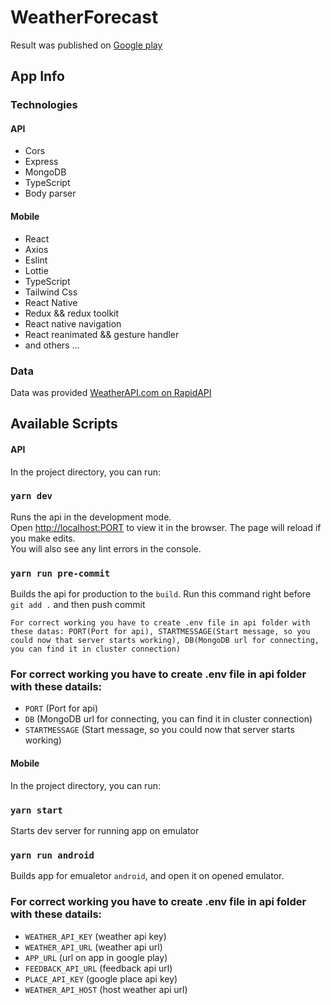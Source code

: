 ﻿# WeatherForecast

Result was published on [Google play](https://play.google.com/store/apps/details?id=com.weather.forecast.twenty.fours.per.seven)


## App Info

### Technologies
#### API
* Cors
* Express
* MongoDB
* TypeScript
* Body parser

#### Mobile
* React
* Axios
* Eslint
* Lottie
* TypeScript
* Tailwind Css
* React Native
* Redux && redux toolkit
* React native navigation
* React reanimated && gesture handler
* and others ...

### Data 
Data was provided [WeatherAPI.com on RapidAPI](https://rapidapi.com/weatherapi/api/weatherapi-com/pricing)


## Available Scripts
#### API
In the project directory, you can run:

### `yarn dev`
Runs the api in the development mode.\
Open [http://localhost:PORT](http://localhost:PORT) to view it in the browser.
The page will reload if you make edits.\
You will also see any lint errors in the console.

### `yarn run pre-commit`
Builds the api for production to the `build`. Run this command right before `git add .` and then push commit

`For correct working you have to create .env file in api folder with these datas: PORT(Port for api), STARTMESSAGE(Start message, so you could now that server starts working), DB(MongoDB url for connecting, you can find it in cluster connection)`

### For correct working you have to create .env file in api folder with these datails: 
* `PORT` (Port for api)
* `DB` (MongoDB url for connecting, you can find it in cluster connection)
* `STARTMESSAGE` (Start message, so you could now that server starts working)


#### Mobile
In the project directory, you can run:

### `yarn start`
Starts dev server for running app on emulator

### `yarn run android`
Builds app for emualetor `android`, and open it on opened emulator.

### For correct working you have to create .env file in api folder with these datails: 
* `WEATHER_API_KEY` (weather api key)
* `WEATHER_API_URL` (weather api url)
* `APP_URL` (url on app in google play)
* `FEEDBACK_API_URL` (feedback api url)
* `PLACE_API_KEY` (google place api key)
* `WEATHER_API_HOST` (host weather api url)
